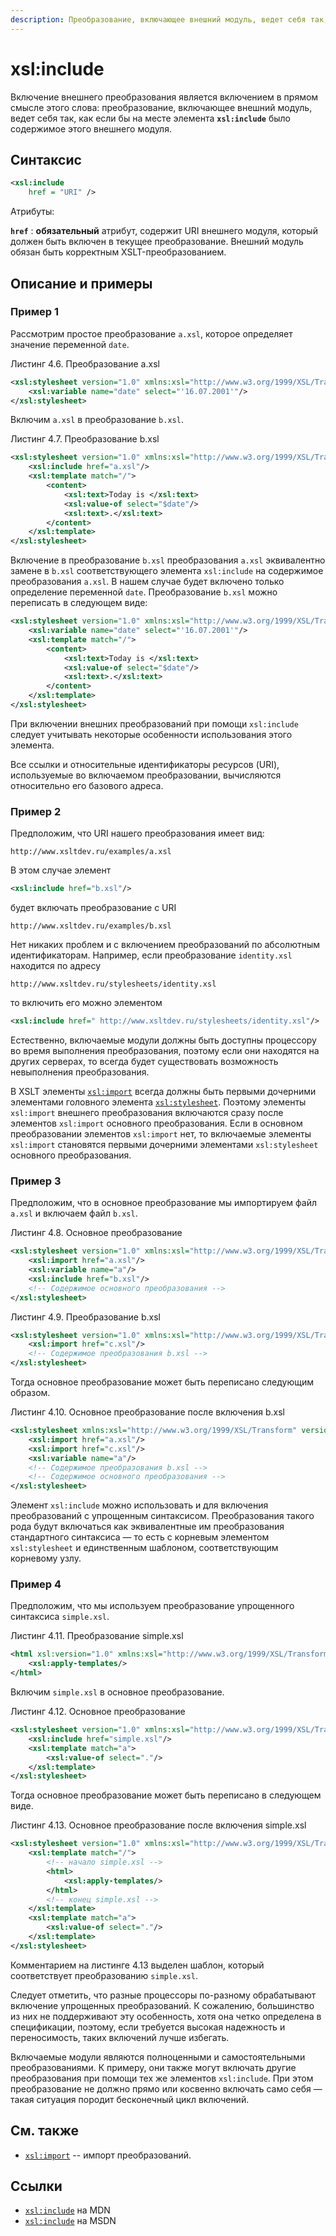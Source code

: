 ```yaml
---
description: Преобразование, включающее внешний модуль, ведет себя так, как если бы на месте элемента xsl:include было содержимое этого внешнего модуля
---
```


# xsl:include

Включение внешнего преобразования является включением в прямом смысле этого слова: преобразование, включающее внешний модуль, ведет себя так, как если бы на месте элемента **`xsl:include`** было содержимое этого внешнего модуля.

## Синтаксис

```xml
<xsl:include
    href = "URI" />
```

Атрибуты:

**`href`**
: **обязательный** атрибут, содержит URI внешнего модуля, который должен быть включен в текущее преобразование. Внешний модуль обязан быть корректным XSLT-преобразованием.

## Описание и примеры

### Пример 1

Рассмотрим простое преобразование `a.xsl`, которое определяет значение переменной `date`.

Листинг 4.6. Преобразование a.xsl

```xml
<xsl:stylesheet version="1.0" xmlns:xsl="http://www.w3.org/1999/XSL/Transform">
    <xsl:variable name="date" select="'16.07.2001'"/>
</xsl:stylesheet>
```

Включим `a.xsl` в преобразование `b.xsl`.

Листинг 4.7. Преобразование b.xsl

```xml
<xsl:stylesheet version="1.0" xmlns:xsl="http://www.w3.org/1999/XSL/Transform">
    <xsl:include href="a.xsl"/>
    <xsl:template match="/">
        <content>
            <xsl:text>Today is </xsl:text>
            <xsl:value-of select="$date"/>
            <xsl:text>.</xsl:text>
        </content>
    </xsl:template>
</xsl:stylesheet>
```

Включение в преобразование `b.xsl` преобразования `a.xsl` эквивалентно замене в `b.xsl` соответствующего элемента `xsl:include` на содержимое преобразования `a.xsl`. В нашем случае будет включено только определение переменной `date`. Преобразование `b.xsl` можно переписать в следующем виде:

```xml
<xsl:stylesheet version="1.0" xmlns:xsl="http://www.w3.org/1999/XSL/Transform">
    <xsl:variable name="date" select="'16.07.2001'"/>
    <xsl:template match="/">
        <content>
            <xsl:text>Today is </xsl:text>
            <xsl:value-of select="$date"/>
            <xsl:text>.</xsl:text>
        </content>
    </xsl:template>
</xsl:stylesheet>
```

При включении внешних преобразований при помощи `xsl:include` следует учитывать некоторые особенности использования этого элемента.

Все ссылки и относительные идентификаторы ресурсов (URI), используемые во включаемом преобразовании, вычисляются относительно его базового адреса.

### Пример 2

Предположим, что URI нашего преобразования имеет вид:

```
http://www.xsltdev.ru/examples/a.xsl
```

В этом случае элемент

```xml
<xsl:include href="b.xsl"/>
```

будет включать преобразование с URI

```
http://www.xsltdev.ru/examples/b.xsl
```

Нет никаких проблем и с включением преобразований по абсолютным идентификаторам. Например, если преобразование `identity.xsl` находится по адресу

```
http://www.xsltdev.ru/stylesheets/identity.xsl
```

то включить его можно элементом

```xml
<xsl:include href=" http://www.xsltdev.ru/stylesheets/identity.xsl"/>
```

Естественно, включаемые модули должны быть доступны процессору во время выполнения преобразования, поэтому если они находятся на других серверах, то всегда будет существовать возможность невыполнения преобразования.

В XSLT элементы [`xsl:import`](xsl-import.md) всегда должны быть первыми дочерними элементами головного элемента [`xsl:stylesheet`](xsl-stylesheet.md). Поэтому элементы `xsl:import` внешнего преобразования включаются сразу после элементов `xsl:import` основного преобразования. Если в основном преобразовании элементов `xsl:import` нет, то включаемые элементы `xsl:import` становятся первыми дочерними элементами `xsl:stylesheet` основного преобразования.

### Пример 3

Предположим, что в основное преобразование мы импортируем файл `a.xsl` и включаем файл `b.xsl`.

Листинг 4.8. Основное преобразование

```xml
<xsl:stylesheet version="1.0" xmlns:xsl="http://www.w3.org/1999/XSL/Transform">
    <xsl:import href="a.xsl"/>
    <xsl:variable name="a"/>
    <xsl:include href="b.xsl"/>
    <!-- Содержимое основного преобразования -->
</xsl:stylesheet>
```

Листинг 4.9. Преобразование b.xsl

```xml
<xsl:stylesheet version="1.0" xmlns:xsl="http://www.w3.org/1999/XSL/Transform">
    <xsl:import href="c.xsl"/>
    <!-- Содержимое преобразования b.xsl -->
</xsl:stylesheet>
```

Тогда основное преобразование может быть переписано следующим образом.

Листинг 4.10. Основное преобразование после включения b.xsl

```xml
<xsl:stylesheet xmlns:xsl="http://www.w3.org/1999/XSL/Transform" version="1.0">
    <xsl:import href="a.xsl"/>
    <xsl:import href="c.xsl"/>
    <xsl:variable name="a"/>
    <!-- Содержимое преобразования b.xsl -->
    <!-- Содержимое основного преобразования -->
</xsl:stylesheet>
```

Элемент `xsl:include` можно использовать и для включения преобразований с упрощенным синтаксисом. Преобразования такого рода будут включаться как эквивалентные им преобразования стандартного синтаксиса — то есть с корневым элементом `xsl:stylesheet` и единственным шаблоном, соответствующим корневому узлу.

### Пример 4

Предположим, что мы используем преобразование упрощенного синтаксиса `simple.xsl`.

Листинг 4.11. Преобразование simple.xsl

```xml
<html xsl:version="1.0" xmlns:xsl="http://www.w3.org/1999/XSL/Transform">
    <xsl:apply-templates/>
</html>
```

Включим `simple.xsl` в основное преобразование.

Листинг 4.12. Основное преобразование

```xml
<xsl:stylesheet version="1.0" xmlns:xsl="http://www.w3.org/1999/XSL/Transform">
    <xsl:include href="simple.xsl"/>
    <xsl:template match="a">
        <xsl:value-of select="."/>
    </xsl:template>
</xsl:stylesheet>
```

Тогда основное преобразование может быть переписано в следующем виде.

Листинг 4.13. Основное преобразование после включения simple.xsl

```xml
<xsl:stylesheet version="1.0" xmlns:xsl="http://www.w3.org/1999/XSL/Transform">
    <xsl:template match="/">
        <!-- начало simple.xsl -->
        <html>
            <xsl:apply-templates/>
        </html>
        <!-- конец simple.xsl -->
    </xsl:template>
    <xsl:template match="a">
        <xsl:value-of select="."/>
    </xsl:template>
</xsl:stylesheet>
```

Комментарием на листинге 4.13 выделен шаблон, который соответствует преобразованию `simple.xsl`.

Следует отметить, что разные процессоры по-разному обрабатывают включение упрощенных преобразований. К сожалению, большинство из них не поддерживают эту особенность, хотя она четко определена в спецификации, поэтому, если требуется высокая надежность и переносимость, таких включений лучше избегать.

Включаемые модули являются полноценными и самостоятельными преобразованиями. К примеру, они также могут включать другие преобразования при помощи тех же элементов `xsl:include`. При этом преобразование не должно прямо или косвенно включать само себя — такая ситуация породит бесконечный цикл включений.

## См. также

- [`xsl:import`](xsl-import.md) -- импорт преобразований.

## Ссылки

- [`xsl:include`](https://developer.mozilla.org/en/XSLT/include) на MDN
- [`xsl:include`](https://msdn.microsoft.com/en-us/library/ms256094.aspx) на MSDN
